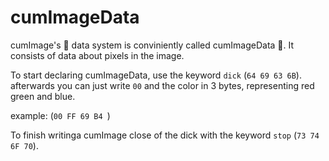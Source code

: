 # cumImageData
cumImage's 🚀 data system is conviniently called cumImageData 🚀.
It consists of data about pixels in the image.

To start declaring cumImageData, use the keyword `dick` (`64 69 63 6B`).
afterwards you can just write `00` and the color in 3 bytes, representing red green and blue.

example:
(`00 FF 69 B4 `)

To finish writinga cumImage close of the dick with the keyword `stop` (`73 74 6F 70`).